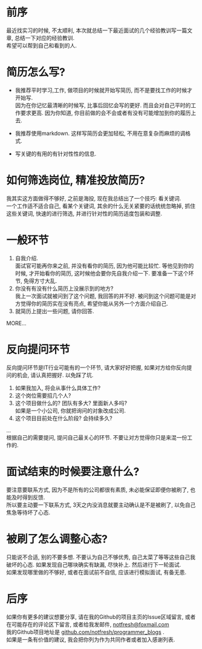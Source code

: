 # 前序
最近找实习的时候, 不太顺利, 本次就总结一下最近面试的几个经验教训写一篇文章, 总结一下对应的经验教训.  
希望可以帮到自己和看到的人.    

# 简历怎么写?
- 我推荐平时学习,工作, 做项目的时候就开始写简历, 而不是要找工作的时候才开始写.  
因为在你记忆最清晰的时候写, 比事后回忆会写的更好. 而且会对自己平时的工作要求更高. 因为你知道, 你目前做的会不会或者有没有可能增加到你的履历上去.   

- 我推荐使用markdown. 这样写简历会更加轻松, 不用在意复杂而麻烦的调格式.  
  
- 写关键的有用的有针对性性的信息. 

# 如何筛选岗位, 精准投放简历?  
我其实这方面做得不够好, 之前是海投, 现在我总结出了一个技巧: 看关键词.  
一个工作适不适合自己, 看某个关键词, 其余的什么无关紧要的话统统忽略掉, 抓住这些关键词, 快速的进行筛选, 并进行针对性的简历适度包装和调整.  


# 一般环节
1. 自我介绍.  
面试官可能再你来之前, 并没有看你的简历, 因为他可能比较忙. 等他见到你的时候, 才开始看你的简历, 这时候他会要你先自我介绍一下. 要准备一下这个环节, 免得方寸大乱.  
2. 你没有有没有什么简历上没展示到的地方?  
我上一次面试就被问到了这个问题, 我回答的并不好. 被问到这个问题可能是对方觉得你的简历实在没有亮点, 希望你能从另外一个方面介绍自己.  
3. 就简历上提出一些问题, 请你回答.  

MORE...

# 反向提问环节
反向提问环节是IT行业可能有的一个环节, 请大家好好把握, 如果对方给你反向提问的机会, 请认真把握好. 以免踩了坑.
1. 如果我加入, 将会从事什么具体工作?  
2. 这个岗位需要招几个人?  
3. 这个项目做什么的? 团队有多大? 里面新人多吗?  
如果是一个小公司, 你就把询问的对象改成公司.  
4. 这个项目目前处在什么阶段? 会持续多久?    

...  
根据自己的需要提问, 提问自己最关心的环节. 不要让对方觉得你只是来混一份工作的.  

# 面试结束的时候要注意什么?
要注意要联系方式, 因为不是所有的公司都很有素质, 未必能保证即便你被刷了, 也能及时得到反馈.  
所以要主动要一下联系方式, 3天之内没消息就要主动确认是不是被刷了, 以免自己焦急等待坏了心态.  

# 被刷了怎么调整心态?
只能说不合适, 别的不要多想. 不要认为自己不够优秀, 自己太菜了等等这些自己我破坏的心态. 
如果发现自己哪块确实有缺漏, 尽快补上. 
然后进行下一轮面试.  
如果发现哪里做的不够好, 或者在面试前不自信, 应该进行模拟面试, 有备无患.


# 后序
如果你有更多的建议想要分享, 请在我的Github的项目主页的Issue区域留言, 或者在可能存在的评论区下留言, 或者给我发邮件, notfresh@foxmail.com  
我的Github项目地址是 [github.com/notfresh/programmer_blogs](https://github.com/notfresh/programmer_blogs) .  
如果是一条有价值的建议, 我会把你列为作为共同作者或者加入感谢列表.  